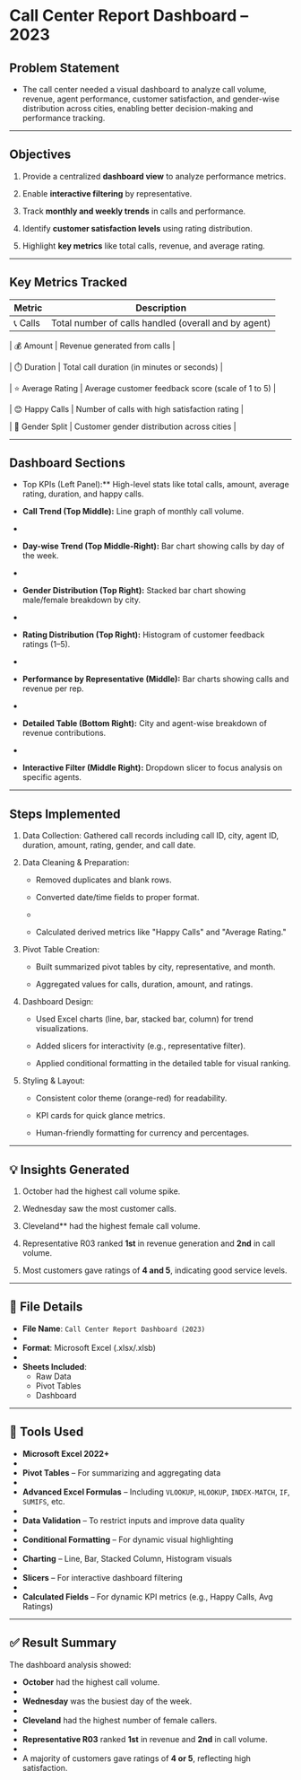 
# Call Center Report Dashboard – 2023 

## Problem Statement 

- The call center needed a visual dashboard to analyze call volume, revenue, agent performance, customer satisfaction, and gender-wise distribution across cities, enabling better decision-making and performance tracking.
---

## Objectives

1. Provide a centralized **dashboard view** to analyze performance metrics.
 
2. Enable **interactive filtering** by representative.

3. Track **monthly and weekly trends** in calls and performance.
   
4. Identify **customer satisfaction levels** using rating distribution.
   
5. Highlight **key metrics** like total calls, revenue, and average rating.

---

## Key Metrics Tracked

| Metric            | Description |
|-------------------|-------------|
| 📞 Calls         | Total number of calls handled (overall and by agent) |

| 💰 Amount        | Revenue generated from calls |

| ⏱️ Duration      | Total call duration (in minutes or seconds) |

| ⭐ Average Rating | Average customer feedback score (scale of 1 to 5) |

| 😊 Happy Calls   | Number of calls with high satisfaction rating |

| 👥 Gender Split  | Customer gender distribution across cities |

---

## Dashboard Sections

- Top KPIs (Left Panel):** High-level stats like total calls, amount, average rating, duration, and happy calls.
  
- **Call Trend (Top Middle):** Line graph of monthly call volume.
- 
- **Day-wise Trend (Top Middle-Right):** Bar chart showing calls by day of the week.
- 
- **Gender Distribution (Top Right):** Stacked bar chart showing male/female breakdown by city.
- 
- **Rating Distribution (Top Right):** Histogram of customer feedback ratings (1–5).
- 
- **Performance by Representative (Middle):** Bar charts showing calls and revenue per rep.
- 
- **Detailed Table (Bottom Right):** City and agent-wise breakdown of revenue contributions.
- 
- **Interactive Filter (Middle Right):** Dropdown slicer to focus analysis on specific agents.

---

## Steps Implemented

1) Data Collection: Gathered call records including call ID, city, agent ID, duration, amount, rating, gender, and call date.

2) Data Cleaning & Preparation:

   - Removed duplicates and blank rows.
     
   - Converted date/time fields to proper format.
   - 
   - Calculated derived metrics like "Happy Calls" and "Average Rating."

3) Pivot Table Creation:
   
   - Built summarized pivot tables by city, representative, and month.
     
   - Aggregated values for calls, duration, amount, and ratings.

4) Dashboard Design:

   - Used Excel charts (line, bar, stacked bar, column) for trend visualizations.
     
   - Added slicers for interactivity (e.g., representative filter).
     
   - Applied conditional formatting in the detailed table for visual ranking.

5) Styling & Layout:
   
   - Consistent color theme (orange-red) for readability.
     
   - KPI cards for quick glance metrics.
     
   - Human-friendly formatting for currency and percentages.

---

## 💡 Insights Generated

1) October had the highest call volume spike.

2) Wednesday saw the most customer calls.

3) Cleveland** had the highest female call volume.
   
4) Representative R03 ranked **1st** in revenue generation and **2nd** in call volume.

5) Most customers gave ratings of **4 and 5**, indicating good service levels.

---

## 📁 File Details

- **File Name**: `Call Center Report Dashboard (2023)`
- 
- **Format**: Microsoft Excel (.xlsx/.xlsb)
- 
- **Sheets Included**:
  - Raw Data
  - Pivot Tables
  - Dashboard

---

## 🔧 Tools Used

- **Microsoft Excel 2022+**
- 
- **Pivot Tables** – For summarizing and aggregating data
- 
- **Advanced Excel Formulas** – Including `VLOOKUP`, `HLOOKUP`, `INDEX-MATCH`, `IF`, `SUMIFS`, etc.
- 
- **Data Validation** – To restrict inputs and improve data quality
- 
- **Conditional Formatting** – For dynamic visual highlighting
- 
- **Charting** – Line, Bar, Stacked Column, Histogram visuals
- 
- **Slicers** – For interactive dashboard filtering
- 
- **Calculated Fields** – For dynamic KPI metrics (e.g., Happy Calls, Avg Ratings)

---

## ✅ Result Summary

The dashboard analysis showed:

- **October** had the highest call volume.
- 
- **Wednesday** was the busiest day of the week.
- 
- **Cleveland** had the highest number of female callers.
- 
- **Representative R03** ranked **1st** in revenue and **2nd** in call volume.
- 
- A majority of customers gave ratings of **4 or 5**, reflecting high satisfaction.
